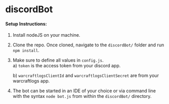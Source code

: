 # discordBot

#### Setup Instructions:

1) Install nodeJS on your machine.

2) Clone the repo.  Once cloned, navigate to the `discordBot/` folder and run `npm install`.

3) Make sure to define all values in `config.js`.  
    a) `token` is the access token from your discord app.
    
    b) `warcraftlogsClientId` and `warcraftlogsClientSecret` are from your warcraftlogs app.

4) The bot can be started in an IDE of your choice or via command line with the syntax `node bot.js` from within the
`discordBot/` directory.
